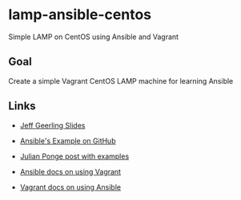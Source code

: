 lamp-ansible-centos
===================

Simple LAMP on CentOS using Ansible and Vagrant


## Goal

Create a simple Vagrant CentOS LAMP machine for learning Ansible

## Links

* [Jeff Geerling Slides](http://www.slideshare.net/geerlingguy/local-development-on-virtual-machines-vagrant-virtualbox-and-ansible)
* [Ansible's Example on GitHub](https://github.com/ansible/ansible-examples/tree/master/lamp_simple)
* [Julian Ponge post with examples](http://julien.ponge.org/blog/scalable-and-understandable-provisioning-with-ansible-and-vagrant/)

* [Ansible docs on using Vagrant](http://docs.ansible.com/guide_vagrant.html)
* [Vagrant docs on using Ansible](http://docs.vagrantup.com/v2/provisioning/ansible.html)


